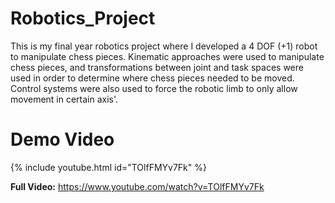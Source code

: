 # Robotics_Project
This is my final year robotics project where I developed a 4 DOF (+1) robot to manipulate chess pieces. Kinematic approaches were used to manipulate chess pieces, and transformations between joint and task spaces were used in order to determine where chess pieces needed to be moved. Control systems were also used to force the robotic limb to only allow movement in certain axis'. 

# Demo Video 

{% include youtube.html id="TOlfFMYv7Fk" %}

**Full Video:** https://www.youtube.com/watch?v=TOlfFMYv7Fk
